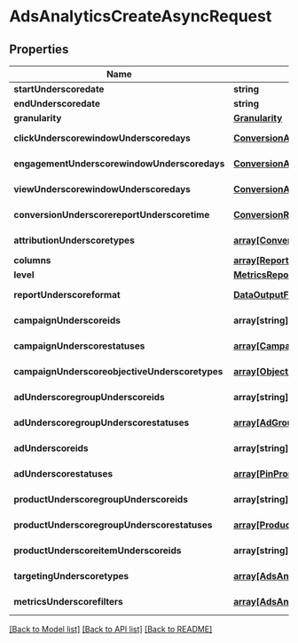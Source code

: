 # AdsAnalyticsCreateAsyncRequest

## Properties
Name | Type | Description | Notes
------------ | ------------- | ------------- | -------------
**startUnderscoredate** | **string** |  | [default to null]
**endUnderscoredate** | **string** |  | [default to null]
**granularity** | [**Granularity**](Granularity.md) |  | [default to null]
**clickUnderscorewindowUnderscoredays** | [**ConversionAttributionWindowDays**](ConversionAttributionWindowDays.md) |  | [optional] [default to 30]
**engagementUnderscorewindowUnderscoredays** | [**ConversionAttributionWindowDays**](ConversionAttributionWindowDays.md) |  | [optional] [default to 30]
**viewUnderscorewindowUnderscoredays** | [**ConversionAttributionWindowDays**](ConversionAttributionWindowDays.md) |  | [optional] [default to 1]
**conversionUnderscorereportUnderscoretime** | [**ConversionReportTimeType**](ConversionReportTimeType.md) |  | [optional] [default to TIME_OF_AD_ACTION]
**attributionUnderscoretypes** | [**array[ConversionReportAttributionType]**](ConversionReportAttributionType.md) |  | [optional] [default to null]
**columns** | [**array[ReportingColumnAsync]**](ReportingColumnAsync.md) |  | [default to null]
**level** | [**MetricsReportingLevel**](MetricsReportingLevel.md) |  | [default to null]
**reportUnderscoreformat** | [**DataOutputFormat**](DataOutputFormat.md) |  | [optional] [default to JSON]
**campaignUnderscoreids** | **array[string]** |  | [optional] [default to null]
**campaignUnderscorestatuses** | [**array[CampaignSummaryStatus]**](CampaignSummaryStatus.md) |  | [optional] [default to null]
**campaignUnderscoreobjectiveUnderscoretypes** | [**array[ObjectiveType]**](ObjectiveType.md) |  | [optional] [default to null]
**adUnderscoregroupUnderscoreids** | **array[string]** |  | [optional] [default to null]
**adUnderscoregroupUnderscorestatuses** | [**array[AdGroupSummaryStatus]**](AdGroupSummaryStatus.md) |  | [optional] [default to null]
**adUnderscoreids** | **array[string]** |  | [optional] [default to null]
**adUnderscorestatuses** | [**array[PinPromotionSummaryStatus]**](PinPromotionSummaryStatus.md) |  | [optional] [default to null]
**productUnderscoregroupUnderscoreids** | **array[string]** |  | [optional] [default to null]
**productUnderscoregroupUnderscorestatuses** | [**array[ProductGroupSummaryStatus]**](ProductGroupSummaryStatus.md) |  | [optional] [default to null]
**productUnderscoreitemUnderscoreids** | **array[string]** |  | [optional] [default to null]
**targetingUnderscoretypes** | [**array[AdsAnalyticsTargetingType]**](AdsAnalyticsTargetingType.md) |  | [optional] [default to null]
**metricsUnderscorefilters** | [**array[AdsAnalyticsMetricsFilter]**](AdsAnalyticsMetricsFilter.md) |  | [optional] [default to null]

[[Back to Model list]](../README.md#documentation-for-models) [[Back to API list]](../README.md#documentation-for-api-endpoints) [[Back to README]](../README.md)


